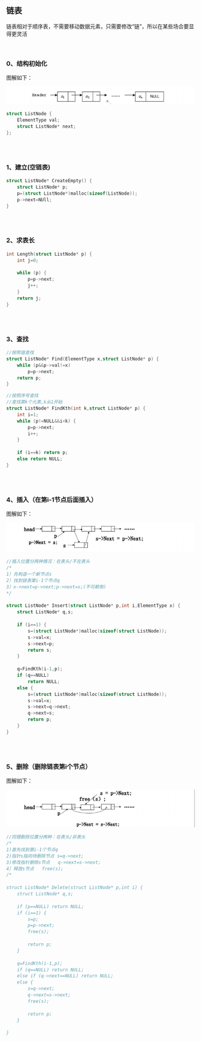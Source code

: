 ## 链表
链表相对于顺序表，不需要移动数据元素，只需要修改“链”，所以在某些场合要显得更灵活
<br>
<br>
<br>

### 0、结构初始化
图解如下：

![](https://github.com/LUCY78765580/Day-Day-Leetcode/raw/master/screenshorts/linear-list004.jpg)

```c
struct ListNode {
    ElementType val;
    struct ListNode* next;
};
```
<br>
<br>

### 1、建立(空链表)
```c
struct ListNode* CreateEmpty() {
    struct ListNode* p;
    p=(struct ListNode*)malloc(sizeof(ListNode));
    p->next=NUll;
}
```
<br>
<br>

### 2、求表长
```c
int Length(struct ListNode* p) {
    int j=0;

    while (p) {
        p=p->next;
        j++;
    }
    return j;
}
```
<br>
<br>

### 3、查找
```c
//按照值查找
struct ListNode* Find(ElementType x,struct ListNode* p) {
    while (p&&p->val!=x)
        p=p->next;
    return p;
}
```

```c
//按照序号查找
//查找第k个元素,k从1开始
struct ListNode* FindKth(int k,struct ListNode* p) {
    int i=1;
    while (p!=NULL&&i<k) {
        p=p->next;
        i++;
    }

    if (i==k) return p;
    else return NULL;
}
```
<br>
<br>

### 4、插入（在第i-1节点后面插入）
图解如下：

![](https://github.com/LUCY78765580/Day-Day-Leetcode/raw/master/screenshorts/linear-list005.jpg)

```c
//插入位置分两种情况：在表头/不在表头
/*
1）先构造一个新节点s
2）找到链表第i-1个节点q
3）x->next=p->next;p->next=s;(不可颠倒)
*/

struct ListNode* Insert(struct ListNode* p,int i,ElementType x) {
    struct ListNode* q,s;

    if (i==1) {
        s=(struct ListNode*)malloc(sizeof(struct ListNode));
        s->val=x;
        s->next=p;
        return s;
    }

    q=FindKth(i-1,p);
    if (q==NULL)
        return NULL;
    else {
        s=(struct ListNode*)malloc(sizeof(struct ListNode));
        s->val=x;
        s->next=q->next;
        q->next=s;
        return p;
    }
}
```
<br>
<br>

### 5、删除（删除链表第i个节点）
图解如下：

![](https://github.com/LUCY78765580/Day-Day-Leetcode/raw/master/screenshorts/linear-list006.jpg)

```c
//同理删除位置分两种：在表头/非表头
/*
1)首先找到第i-1个节点q
2)指针s指向待删除节点 s=q->next;
3)修改指针删除s节点   q->next=s->next;
4）释放s节点   free(s);
/*

struct ListNode* Delete(struct ListNode* p,int i) {
    struct ListNode* q,s;

    if (p==NULL) return NULL;
    if (i==1) {
        s=p;
        p=p->next;
        free(s);

        return p;
    }

    q=FindKth(i-1,p);
    if (q==NULL) return NULL;
    else if (q->next==NULL) return NULL;
    else {
        s=q->next;
        q->next=s->next;
        free(s);

        return p;
    }

}
```











